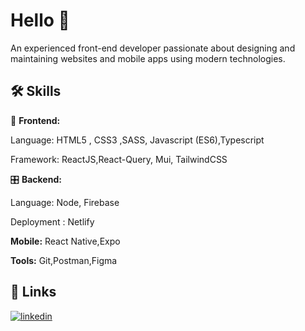 
# Hello 👋

An experienced front-end developer passionate about designing and maintaining websites and mobile apps using modern technologies.

## 🛠 Skills

🎨 **Frontend:**

Language: HTML5 , CSS3 ,SASS, Javascript (ES6),Typescript

Framework: ReactJS,React-Query, Mui, TailwindCSS



🎛 **Backend:**

Language: Node, Firebase

Deployment : Netlify

**Mobile:**  React Native,Expo


**Tools:** Git,Postman,Figma


## 🔗 Links
[![linkedin](https://img.shields.io/badge/linkedin-0A66C2?style=for-the-badge&logo=linkedin&logoColor=white)](https://www.linkedin.com/in/achrafdev/)



